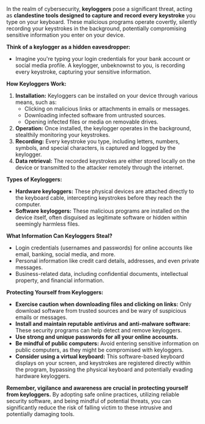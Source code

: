 In the realm of cybersecurity, **keyloggers** pose a significant threat, acting as **clandestine tools designed to capture and record every keystroke** you type on your keyboard. These malicious programs operate covertly, silently recording your keystrokes in the background, potentially compromising sensitive information you enter on your device.

**Think of a keylogger as a hidden eavesdropper:**

- Imagine you're typing your login credentials for your bank account or social media profile. A keylogger, unbeknownst to you, is recording every keystroke, capturing your sensitive information.

**How Keyloggers Work:**

1. **Installation:** Keyloggers can be installed on your device through various means, such as:
    - Clicking on malicious links or attachments in emails or messages.
    - Downloading infected software from untrusted sources.
    - Opening infected files or media on removable drives.
2. **Operation:** Once installed, the keylogger operates in the background, stealthily monitoring your keystrokes.
3. **Recording:** Every keystroke you type, including letters, numbers, symbols, and special characters, is captured and logged by the keylogger.
4. **Data retrieval:** The recorded keystrokes are either stored locally on the device or transmitted to the attacker remotely through the internet.

**Types of Keyloggers:**

- **Hardware keyloggers:** These physical devices are attached directly to the keyboard cable, intercepting keystrokes before they reach the computer.
- **Software keyloggers:** These malicious programs are installed on the device itself, often disguised as legitimate software or hidden within seemingly harmless files.

**What Information Can Keyloggers Steal?**

- Login credentials (usernames and passwords) for online accounts like email, banking, social media, and more.
- Personal information like credit card details, addresses, and even private messages.
- Business-related data, including confidential documents, intellectual property, and financial information.

**Protecting Yourself from Keyloggers:**

- **Exercise caution when downloading files and clicking on links:** Only download software from trusted sources and be wary of suspicious emails or messages.
- **Install and maintain reputable antivirus and anti-malware software:** These security programs can help detect and remove keyloggers.
- **Use strong and unique passwords for all your online accounts.**
- **Be mindful of public computers:** Avoid entering sensitive information on public computers, as they might be compromised with keyloggers.
- **Consider using a virtual keyboard:** This software-based keyboard displays on your screen, and keystrokes are registered directly within the program, bypassing the physical keyboard and potentially evading hardware keyloggers.

**Remember, vigilance and awareness are crucial in protecting yourself from keyloggers.** By adopting safe online practices, utilizing reliable security software, and being mindful of potential threats, you can significantly reduce the risk of falling victim to these intrusive and potentially damaging tools.